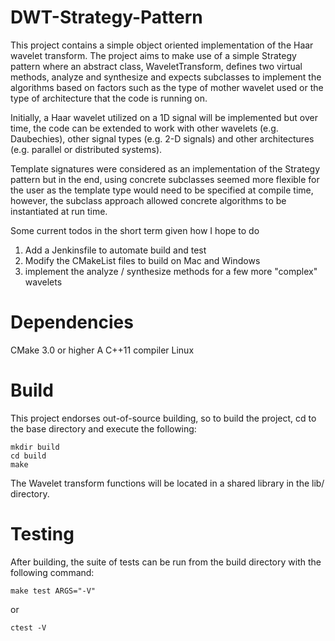 DWT-Strategy-Pattern
====================
This project contains a simple object oriented implementation of the Haar wavelet
transform. The project aims to make use of a simple Strategy pattern where an
abstract class, WaveletTransform, defines two virtual methods, analyze and
synthesize and expects subclasses to implement the algorithms based on
factors such as the type of mother wavelet used or the type of architecture
that the code is running on.

Initially, a Haar wavelet utilized on a 1D signal will be implemented but over time,
the code can be extended to work with other wavelets (e.g. Daubechies),
other signal types (e.g. 2-D signals) and other architectures (e.g. parallel
or distributed systems).

Template signatures were considered as an implementation of the Strategy
pattern but in the end, using concrete subclasses seemed more flexible for the
user as the template type would need to be specified at compile time, however,
the subclass approach allowed concrete algorithms to be instantiated at run time.

Some current todos in the short term given how I hope to do

1) Add a Jenkinsfile to automate build and test
2) Modify the CMakeList files to build on Mac and Windows
3) implement the analyze / synthesize methods for a few more "complex" wavelets

Dependencies
============
CMake 3.0 or higher
A C++11 compiler
Linux

Build
=====
This project endorses out-of-source building, so to build the project, cd to the base directory and execute the following:

```
mkdir build
cd build
make
```

The Wavelet transform functions will be located in a shared library in the lib/ directory.

Testing
=======
After building, the suite of tests can be run from the build directory with the following command:
```
make test ARGS="-V"
```

or 

```
ctest -V
```

